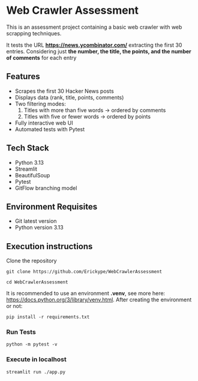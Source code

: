 # Web Crawler Assessment

This is an assessment project containing a basic web crawler
with web scrapping techniques.

It tests the URL **https://news.ycombinator.com/** extracting the
first 30 entries. Considering just **the number, the title, 
the points, and the number of comments** for each entry

## Features
- Scrapes the first 30 Hacker News posts
- Displays data (rank, title, points, comments)
- Two filtering modes:
  1. Titles with more than five words → ordered by comments
  2. Titles with five or fewer words → ordered by points
- Fully interactive web UI
- Automated tests with Pytest

## Tech Stack

- Python 3.13
- Streamlit
- BeautifulSoup
- Pytest
- GitFlow branching model

## Environment Requisites

- Git latest version
- Python version 3.13

## Execution instructions

Clone the repository
```
git clone https://github.com/Erickype/WebCrawlerAssessment
```
```
cd WebCrawlerAssessment
```

It is recommended to use an environment **.venv**, see more here:
https://docs.python.org/3/library/venv.html. After creating the environment or not:
```
pip install -r requirements.txt
```

### Run Tests

```
python -m pytest -v
```

### Execute in localhost

```
streamlit run ./app.py
```